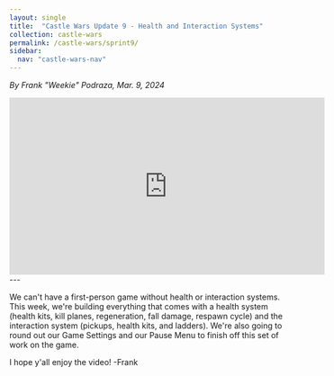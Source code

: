 ```yaml
---
layout: single
title:  "Castle Wars Update 9 - Health and Interaction Systems"
collection: castle-wars
permalink: /castle-wars/sprint9/
sidebar:
  nav: "castle-wars-nav"
---
```


_By Frank "Weekie" Podraza, Mar. 9, 2024_

<iframe width="560" height="315" src="https://www.youtube.com/embed/GWG-DE0GC2E?si=NHO3V_fFwgQ2VImb" title="YouTube video player" frameborder="0" allow="accelerometer; autoplay; clipboard-write; encrypted-media; gyroscope; picture-in-picture; web-share" allowfullscreen></iframe>
---

We can't have a first-person game without health or interaction systems. This week, we're building everything that comes with a health system (health kits, kill planes, regeneration, fall damage, respawn cycle) and the interaction system (pickups, health kits, and ladders). We're also going to round out our Game Settings and our Pause Menu to finish off this set of work on the game.

I hope y'all enjoy the video!
-Frank

